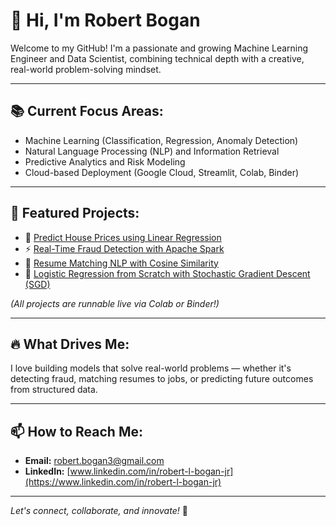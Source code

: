 # 👋 Hi, I'm Robert Bogan

Welcome to my GitHub! I'm a passionate and growing Machine Learning Engineer and Data Scientist, combining technical depth with a creative, real-world problem-solving mindset.

---

## 📚 Current Focus Areas:
- Machine Learning (Classification, Regression, Anomaly Detection)
- Natural Language Processing (NLP) and Information Retrieval
- Predictive Analytics and Risk Modeling
- Cloud-based Deployment (Google Cloud, Streamlit, Colab, Binder)

---

## 🚀 Featured Projects:
- 🏡 [Predict House Prices using Linear Regression](https://github.com/sdballpark/predict-house-prices)
- ⚡ [Real-Time Fraud Detection with Apache Spark](https://github.com/sdballpark/fraud-detection-spark)
- 📝 [Resume Matching NLP with Cosine Similarity](https://github.com/sdballpark/resume-matching-nlp)
- 🚀 [Logistic Regression from Scratch with Stochastic Gradient Descent (SGD)](https://github.com/sdballpark/sgd-logistic-regression)

*(All projects are runnable live via Colab or Binder!)*

---

## 🔥 What Drives Me:
I love building models that solve real-world problems — whether it's detecting fraud, matching resumes to jobs, or predicting future outcomes from structured data.

---

## 📫 How to Reach Me:
- **Email:** robert.bogan3@gmail.com
- **LinkedIn:** [www.linkedin.com/in/robert-l-bogan-jr](https://www.linkedin.com/in/robert-l-bogan-jr)

---

*Let's connect, collaborate, and innovate!* 🚀
